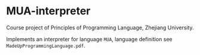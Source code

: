 # MUA-interpreter

Course project of Principles of Programming Language, Zhejiang University.

Implements an interpreter for language `MUA`, language definition see `MadeUpProgrammingLanguage.pdf`.
